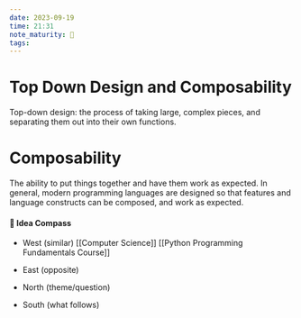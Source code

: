 ```yaml
---
date: 2023-09-19
time: 21:31
note_maturity: 🌱
tags:
---
```

# Top Down Design and Composability

Top-down design: the process of taking large, complex pieces, and separating them out into their own functions.

# Composability

The ability to put things together and have them work as expected.
In general, modern programming languages are designed so that features and language constructs can be composed, and work as expected.

















#### 🧭  Idea Compass
- West  (similar) 
[[Computer Science]]
[[Python Programming Fundamentals Course]]

- East (opposite)

- North (theme/question)

- South (what follows)
